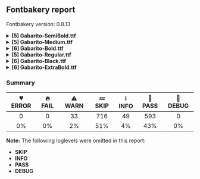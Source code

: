 ## Fontbakery report

Fontbakery version: 0.8.13

<details><summary><b>[5] Gabarito-SemiBold.ttf</b></summary><div><details><summary>⚠ <b>WARN:</b> Check if each glyph has the recommended amount of contours. (<a href="https://font-bakery.readthedocs.io/en/stable/fontbakery/profiles/universal.html#com.google.fonts/check/contour_count">com.google.fonts/check/contour_count</a>)</summary><div>


* ⚠ **WARN** This check inspects the glyph outlines and detects the total number of contours in each of them. The expected values are infered from the typical ammounts of contours observed in a large collection of reference font families. The divergences listed below may simply indicate a significantly different design on some of your glyphs. On the other hand, some of these may flag actual bugs in the font such as glyphs mapped to an incorrect codepoint. Please consider reviewing the design and codepoint assignment of these to make sure they are correct.

The following glyphs do not have the recommended number of contours:

	- Glyph name: uni2783	Contours detected: 3	Expected: 4 

	- Glyph name: uni2783	Contours detected: 3	Expected: 4
 [code: contour-count]
</div></details><details><summary>⚠ <b>WARN:</b> Check math signs have the same width. (<a href="https://font-bakery.readthedocs.io/en/stable/fontbakery/profiles/universal.html#com.google.fonts/check/math_signs_width">com.google.fonts/check/math_signs_width</a>)</summary><div>


* ⚠ **WARN** The most common width is 646 among a set of 6 math glyphs.
The following math glyphs have a different width, though:

Width = 567:
plus, plusminus

Width = 489:
less, greater

Width = 540:
notequal, equal

Width = 565:
logicalnot

Width = 543:
multiply

Width = 571:
divide

Width = 484:
minus

Width = 578:
congruent

Width = 581:
approxequal

Width = 520:
greaterequal, lessequal

Width = 655:
uni2286, uni2288, uni2289, uni2287, uni228A

Width = 640:
uni228B
 [code: width-outliers]
</div></details><details><summary>⚠ <b>WARN:</b> Are there any misaligned on-curve points? (<a href="https://font-bakery.readthedocs.io/en/stable/fontbakery/profiles/<Section: Outline Correctness Checks>.html#com.google.fonts/check/outline_alignment_miss">com.google.fonts/check/outline_alignment_miss</a>)</summary><div>


* ⚠ **WARN** The following glyphs have on-curve points which have potentially incorrect y coordinates:

	* ampersand (U+0026): X=371.5,Y=-1.0 (should be at baseline 0?)

	* a (U+0061): X=156.5,Y=488.0 (should be at x-height 489?)

	* l (U+006C): X=234.0,Y=2.0 (should be at baseline 0?)

	* r (U+0072): X=341.0,Y=491.0 (should be at x-height 489?)

	* ordfeminine (U+00AA): X=122.0,Y=681.5 (should be at cap-height 681?)

	* macron (U+00AF): X=132.0,Y=683.0 (should be at cap-height 681?)

	* macron (U+00AF): X=421.0,Y=683.0 (should be at cap-height 681?)

	* uni00B2 (U+00B2): X=177.0,Y=683.0 (should be at cap-height 681?)

	* onequarter (U+00BC): X=101.0,Y=-2.0 (should be at baseline 0?)

	* onehalf (U+00BD): X=101.0,Y=-2.0 (should be at baseline 0?)

	* threequarters (U+00BE): X=192.0,Y=-2.0 (should be at baseline 0?)

	* Aring (U+00C5): X=252.0,Y=942.0 (should be at ascender 940?)

	* Aring (U+00C5): X=413.5,Y=942.0 (should be at ascender 940?)

	* Oslash (U+00D8): X=464.5,Y=682.0 (should be at cap-height 681?)

	* Oslash (U+00D8): X=283.5,Y=-1.0 (should be at baseline 0?)

	* atilde (U+00E3): X=337.5,Y=679.5 (should be at cap-height 681?)

	* eth (U+00F0): X=230.5,Y=683.0 (should be at cap-height 681?)

	* ntilde (U+00F1): X=362.5,Y=679.5 (should be at cap-height 681?)

	* otilde (U+00F5): X=365.5,Y=679.5 (should be at cap-height 681?)

	* amacron (U+0101): X=110.0,Y=683.0 (should be at cap-height 681?)

	* amacron (U+0101): X=399.0,Y=683.0 (should be at cap-height 681?)

	* emacron (U+0113): X=126.0,Y=683.0 (should be at cap-height 681?)

	* emacron (U+0113): X=415.0,Y=683.0 (should be at cap-height 681?)

	* uni0122 (U+0122): X=371.0,Y=-261.5 (should be at descender -260?)

	* imacron (U+012B): X=8.0,Y=683.0 (should be at cap-height 681?)

	* imacron (U+012B): X=239.0,Y=683.0 (should be at cap-height 681?)

	* uni0136 (U+0136): X=327.0,Y=-261.5 (should be at descender -260?)

	* uni0137 (U+0137): X=275.0,Y=-261.5 (should be at descender -260?)

	* lacute (U+013A): X=234.0,Y=2.0 (should be at baseline 0?)

	* uni013B (U+013B): X=281.0,Y=-261.5 (should be at descender -260?)

	* uni013C (U+013C): X=234.0,Y=2.0 (should be at baseline 0?)

	* uni013C (U+013C): X=151.0,Y=-261.5 (should be at descender -260?)

	* lcaron (U+013E): X=234.0,Y=2.0 (should be at baseline 0?)

	* lslash (U+0142): X=255.0,Y=2.0 (should be at baseline 0?)

	* uni0145 (U+0145): X=367.0,Y=-261.5 (should be at descender -260?)

	* uni0146 (U+0146): X=281.0,Y=-261.5 (should be at descender -260?)

	* omacron (U+014D): X=138.0,Y=683.0 (should be at cap-height 681?)

	* omacron (U+014D): X=427.0,Y=683.0 (should be at cap-height 681?)

	* uni0156 (U+0156): X=314.0,Y=-261.5 (should be at descender -260?)

	* uni0157 (U+0157): X=123.0,Y=-261.5 (should be at descender -260?)

	* Scedilla (U+015E): X=242.0,Y=-2.0 (should be at baseline 0?)

	* Scedilla (U+015E): X=318.0,Y=-2.0 (should be at baseline 0?)

	* umacron (U+016B): X=130.0,Y=683.0 (should be at cap-height 681?)

	* umacron (U+016B): X=419.0,Y=683.0 (should be at cap-height 681?)

	* Uring (U+016E): X=257.0,Y=942.0 (should be at ascender 940?)

	* Uring (U+016E): X=418.5,Y=942.0 (should be at ascender 940?)

	* uni0218 (U+0218): X=218.0,Y=-258.0 (should be at descender -260?)

	* uni0219 (U+0219): X=238.0,Y=-261.5 (should be at descender -260?)

	* uni021A (U+021A): X=282.0,Y=-261.5 (should be at descender -260?)

	* uni021B (U+021B): X=230.0,Y=-261.5 (should be at descender -260?)

	* tilde (U+02DC): X=360.5,Y=679.5 (should be at cap-height 681?)

	* tildecomb (U+0303): X=360.5,Y=679.5 (should be at cap-height 681?)

	* uni0304 (U+0304): X=132.0,Y=683.0 (should be at cap-height 681?)

	* uni0304 (U+0304): X=421.0,Y=683.0 (should be at cap-height 681?)

	* uni0326 (U+0326): X=279.0,Y=-261.5 (should be at descender -260?)

	* uni1EBD (U+1EBD): X=353.5,Y=679.5 (should be at cap-height 681?)

	* quoteright (U+2019): X=53.5,Y=681.5 (should be at cap-height 681?)

	* quotedblright (U+201D): X=53.5,Y=681.5 (should be at cap-height 681?)

	* quotedblright (U+201D): X=280.5,Y=681.5 (should be at cap-height 681?)

	* fraction (U+2044): X=-141.0,Y=-2.0 (should be at baseline 0?)

	* uni2076 (U+2076): X=246.5,Y=680.5 (should be at cap-height 681?)

	* uni2078 (U+2078): X=211.0,Y=679.5 (should be at cap-height 681?)

	* uni2078 (U+2078): X=143.0,Y=679.5 (should be at cap-height 681?)

	* uni2088 (U+2088): X=20.0,Y=-2.0 (should be at baseline 0?)

	* arrowupdn (U+2195): X=253.0,Y=-262.0 (should be at descender -260?)

	* emptyset (U+2205): X=113.0,Y=1.0 (should be at baseline 0?) 

	* fl (U+FB02): X=571.0,Y=2.0 (should be at baseline 0?) [code: found-misalignments]
</div></details><details><summary>⚠ <b>WARN:</b> Are any segments inordinately short? (<a href="https://font-bakery.readthedocs.io/en/stable/fontbakery/profiles/<Section: Outline Correctness Checks>.html#com.google.fonts/check/outline_short_segments">com.google.fonts/check/outline_short_segments</a>)</summary><div>


* ⚠ **WARN** The following glyphs have segments which seem very short:

	* at (U+0040) contains a short segment B<<582.0,352.0>-<580.0,339.0>-<576.5,319.5>>

	* at (U+0040) contains a short segment B<<573.0,285.0>-<573.0,268.0>-<584.0,257.5>>

	* at (U+0040) contains a short segment B<<584.0,257.5>-<595.0,247.0>-<612.0,247.0>>

	* m (U+006D) contains a short segment B<<490.0,316.0>-<490.0,307.0>-<490.0,296.0>>

	* sterling (U+00A3) contains a short segment B<<275.0,243.0>-<276.0,236.0>-<276.0,228.0>>

	* sterling (U+00A3) contains a short segment B<<153.0,234.0>-<153.0,239.0>-<152.0,243.0>>

	* eogonek (U+0119) contains a short segment B<<512.0,223.0>-<511.0,213.0>-<510.0,206.0>>

	* eogonek (U+0119) contains a short segment B<<333.5,-139.5>-<343.0,-137.0>-<349.0,-134.0>>

	* Eng (U+014A) contains a short segment B<<469.5,-190.5>-<453.0,-186.0>-<449.0,-184.0>>

	* Eng (U+014A) contains a short segment B<<449.0,-74.0>-<454.0,-75.0>-<461.5,-76.5>>

	* Eng (U+014A) contains a short segment B<<461.5,-76.5>-<469.0,-78.0>-<480.0,-78.0>>

	* eng (U+014B) contains a short segment B<<301.0,-74.0>-<307.0,-75.0>-<314.5,-76.5>>

	* Uogonek (U+0172) contains a short segment B<<387.0,-142.0>-<395.0,-142.0>-<405.0,-139.5>>

	* Uogonek (U+0172) contains a short segment B<<405.0,-139.5>-<415.0,-137.0>-<421.0,-134.0>>

	* uogonek (U+0173) contains a short segment B<<463.0,-142.0>-<471.0,-142.0>-<481.0,-139.5>>

	* uogonek (U+0173) contains a short segment B<<481.0,-139.5>-<491.0,-137.0>-<497.0,-134.0>>

	* trademark (U+2122) contains a short segment L<<588.0,482.0>--<590.0,482.0>>

	* uni2206 (U+2206) contains a short segment L<<153.0,0.0>--<152.0,0.0>>

	* uni2206 (U+2206) contains a short segment L<<152.0,0.0>--<152.0,0.0>>

	* lozenge (U+25CA) contains a short segment L<<34.0,335.0>--<34.0,346.0>> 

	* lozenge (U+25CA) contains a short segment L<<567.0,346.0>--<567.0,335.0>> [code: found-short-segments]
</div></details><details><summary>⚠ <b>WARN:</b> Do any segments have colinear vectors? (<a href="https://font-bakery.readthedocs.io/en/stable/fontbakery/profiles/<Section: Outline Correctness Checks>.html#com.google.fonts/check/outline_colinear_vectors">com.google.fonts/check/outline_colinear_vectors</a>)</summary><div>


* ⚠ **WARN** The following glyphs have colinear vectors:

	* exclam (U+0021): L<<220.0,712.0>--<210.0,381.0>> -> L<<210.0,381.0>--<198.0,221.0>>

	* exclam (U+0021): L<<89.0,221.0>--<77.0,381.0>> -> L<<77.0,381.0>--<67.0,712.0>>

	* exclamdown (U+00A1): L<<199.0,307.0>--<211.0,147.0>> -> L<<211.0,147.0>--<221.0,-183.0>>

	* exclamdown (U+00A1): L<<68.0,-183.0>--<77.0,147.0>> -> L<<77.0,147.0>--<90.0,307.0>>

	* trademark (U+2122): L<<483.0,522.0>--<478.0,442.0>> -> L<<478.0,442.0>--<459.0,300.0>>

	* trademark (U+2122): L<<718.0,300.0>--<699.0,442.0>> -> L<<699.0,442.0>--<694.0,522.0>>

	* uni216F (U+216F): L<<278.0,454.0>--<260.0,355.0>> -> L<<260.0,355.0>--<221.0,125.0>>

	* uni216F (U+216F): L<<730.0,125.0>--<692.0,355.0>> -> L<<692.0,355.0>--<674.0,455.0>> 

	* uni2206 (U+2206): L<<745.0,0.0>--<153.0,0.0>> -> L<<153.0,0.0>--<152.0,0.0>> [code: found-colinear-vectors]
</div></details><br></div></details><details><summary><b>[5] Gabarito-Medium.ttf</b></summary><div><details><summary>⚠ <b>WARN:</b> Check if each glyph has the recommended amount of contours. (<a href="https://font-bakery.readthedocs.io/en/stable/fontbakery/profiles/universal.html#com.google.fonts/check/contour_count">com.google.fonts/check/contour_count</a>)</summary><div>


* ⚠ **WARN** This check inspects the glyph outlines and detects the total number of contours in each of them. The expected values are infered from the typical ammounts of contours observed in a large collection of reference font families. The divergences listed below may simply indicate a significantly different design on some of your glyphs. On the other hand, some of these may flag actual bugs in the font such as glyphs mapped to an incorrect codepoint. Please consider reviewing the design and codepoint assignment of these to make sure they are correct.

The following glyphs do not have the recommended number of contours:

	- Glyph name: uni2783	Contours detected: 3	Expected: 4 

	- Glyph name: uni2783	Contours detected: 3	Expected: 4
 [code: contour-count]
</div></details><details><summary>⚠ <b>WARN:</b> Check math signs have the same width. (<a href="https://font-bakery.readthedocs.io/en/stable/fontbakery/profiles/universal.html#com.google.fonts/check/math_signs_width">com.google.fonts/check/math_signs_width</a>)</summary><div>


* ⚠ **WARN** The most common width is 658 among a set of 6 math glyphs.
The following math glyphs have a different width, though:

Width = 579:
plus, plusminus

Width = 478:
less, greater

Width = 543:
equal

Width = 568:
logicalnot

Width = 535:
multiply

Width = 573:
divide

Width = 509:
minus

Width = 569:
congruent

Width = 570:
approxequal

Width = 542:
notequal

Width = 517:
greaterequal, lessequal

Width = 667:
uni2286, uni2288, uni2289, uni2287, uni228A

Width = 647:
uni228B
 [code: width-outliers]
</div></details><details><summary>⚠ <b>WARN:</b> Are there any misaligned on-curve points? (<a href="https://font-bakery.readthedocs.io/en/stable/fontbakery/profiles/<Section: Outline Correctness Checks>.html#com.google.fonts/check/outline_alignment_miss">com.google.fonts/check/outline_alignment_miss</a>)</summary><div>


* ⚠ **WARN** The following glyphs have on-curve points which have potentially incorrect y coordinates:

	* ampersand (U+0026): X=181.5,Y=682.5 (should be at cap-height 681?)

	* bracketleft (U+005B): X=299.0,Y=679.0 (should be at cap-height 681?)

	* bracketleft (U+005B): X=188.0,Y=679.0 (should be at cap-height 681?)

	* bracketright (U+005D): X=13.0,Y=679.0 (should be at cap-height 681?)

	* bracketright (U+005D): X=123.0,Y=679.0 (should be at cap-height 681?)

	* f (U+0066): X=314.0,Y=682.0 (should be at cap-height 681?)

	* r (U+0072): X=333.0,Y=490.0 (should be at x-height 488?)

	* t (U+0074): X=324.0,Y=2.0 (should be at baseline 0?)

	* cent (U+00A2): X=223.0,Y=-2.0 (should be at baseline 0?)

	* cent (U+00A2): X=336.0,Y=-2.0 (should be at baseline 0?)

	* copyright (U+00A9): X=131.0,Y=683.0 (should be at cap-height 681?)

	* copyright (U+00A9): X=537.5,Y=683.0 (should be at cap-height 681?)

	* ordfeminine (U+00AA): X=126.5,Y=682.0 (should be at cap-height 681?)

	* registered (U+00AE): X=537.5,Y=683.0 (should be at cap-height 681?)

	* registered (U+00AE): X=131.0,Y=683.0 (should be at cap-height 681?)

	* uni00B2 (U+00B2): X=204.0,Y=680.5 (should be at cap-height 681?)

	* uni00B2 (U+00B2): X=136.5,Y=679.5 (should be at cap-height 681?)

	* uni00B3 (U+00B3): X=188.0,Y=681.5 (should be at cap-height 681?)

	* paragraph (U+00B6): X=190.0,Y=682.0 (should be at cap-height 681?)

	* onequarter (U+00BC): X=87.0,Y=-1.0 (should be at baseline 0?)

	* onehalf (U+00BD): X=87.0,Y=-1.0 (should be at baseline 0?)

	* threequarters (U+00BE): X=179.0,Y=-1.0 (should be at baseline 0?)

	* Oslash (U+00D8): X=472.0,Y=680.0 (should be at cap-height 681?)

	* Oslash (U+00D8): X=283.0,Y=1.0 (should be at baseline 0?)

	* atilde (U+00E3): X=267.0,Y=679.0 (should be at cap-height 681?)

	* ntilde (U+00F1): X=296.0,Y=679.0 (should be at cap-height 681?)

	* otilde (U+00F5): X=301.0,Y=679.0 (should be at cap-height 681?)

	* eogonek (U+0119): X=347.0,Y=-2.0 (should be at baseline 0?)

	* uni0122 (U+0122): X=297.0,Y=-261.0 (should be at descender -260?)

	* uni0136 (U+0136): X=252.0,Y=-261.0 (should be at descender -260?)

	* uni0137 (U+0137): X=193.0,Y=-261.0 (should be at descender -260?)

	* uni013B (U+013B): X=210.0,Y=-261.0 (should be at descender -260?)

	* uni013C (U+013C): X=70.0,Y=-261.0 (should be at descender -260?)

	* uni0145 (U+0145): X=294.0,Y=-261.0 (should be at descender -260?)

	* uni0146 (U+0146): X=204.0,Y=-261.0 (should be at descender -260?)

	* uni0156 (U+0156): X=242.0,Y=-261.0 (should be at descender -260?)

	* uni0157 (U+0157): X=43.0,Y=-261.0 (should be at descender -260?)

	* Scedilla (U+015E): X=247.0,Y=-1.0 (should be at baseline 0?)

	* Scedilla (U+015E): X=316.0,Y=-1.0 (should be at baseline 0?)

	* tcaron (U+0165): X=324.0,Y=2.0 (should be at baseline 0?)

	* uni0218 (U+0218): X=220.0,Y=-262.0 (should be at descender -260?)

	* uni0219 (U+0219): X=158.0,Y=-261.0 (should be at descender -260?)

	* uni021A (U+021A): X=202.0,Y=-261.0 (should be at descender -260?)

	* uni021B (U+021B): X=324.0,Y=2.0 (should be at baseline 0?)

	* uni021B (U+021B): X=145.0,Y=-261.0 (should be at descender -260?)

	* tilde (U+02DC): X=292.0,Y=679.0 (should be at cap-height 681?)

	* tildecomb (U+0303): X=292.0,Y=679.0 (should be at cap-height 681?)

	* uni0326 (U+0326): X=199.0,Y=-261.0 (should be at descender -260?)

	* pi (U+03C0): X=613.0,Y=2.0 (should be at baseline 0?)

	* uni1EBD (U+1EBD): X=290.0,Y=679.0 (should be at cap-height 681?)

	* fraction (U+2044): X=-150.0,Y=-1.0 (should be at baseline 0?)

	* uni2075 (U+2075): X=299.0,Y=679.0 (should be at cap-height 681?)

	* uni2075 (U+2075): X=122.0,Y=679.0 (should be at cap-height 681?)

	* uni2077 (U+2077): X=207.0,Y=679.0 (should be at cap-height 681?)

	* uni2077 (U+2077): X=20.0,Y=679.0 (should be at cap-height 681?)

	* uni2080 (U+2080): X=136.0,Y=-2.0 (should be at baseline 0?)

	* uni2080 (U+2080): X=236.5,Y=-2.0 (should be at baseline 0?)

	* uni2088 (U+2088): X=230.0,Y=1.0 (should be at baseline 0?)

	* uni2088 (U+2088): X=117.0,Y=1.0 (should be at baseline 0?)

	* uni2169 (U+2169): X=29.0,Y=-2.0 (should be at baseline 0?)

	* uni2169 (U+2169): X=677.0,Y=-2.0 (should be at baseline 0?)

	* uni222A (U+222A): X=282.0,Y=2.0 (should be at baseline 0?)

	* circle (U+25CB): X=251.5,Y=2.0 (should be at baseline 0?)

	* circle (U+25CB): X=529.0,Y=2.0 (should be at baseline 0?)

	* uni25CC (U+25CC): X=356.0,Y=2.0 (should be at baseline 0?)

	* uni25CC (U+25CC): X=408.0,Y=2.0 (should be at baseline 0?)

	* uni2780 (U+2780): X=251.5,Y=2.0 (should be at baseline 0?)

	* uni2780 (U+2780): X=529.0,Y=2.0 (should be at baseline 0?)

	* uni2781 (U+2781): X=251.5,Y=2.0 (should be at baseline 0?)

	* uni2781 (U+2781): X=529.0,Y=2.0 (should be at baseline 0?)

	* uni2782 (U+2782): X=251.5,Y=2.0 (should be at baseline 0?)

	* uni2782 (U+2782): X=529.0,Y=2.0 (should be at baseline 0?)

	* uni2783 (U+2783): X=251.5,Y=2.0 (should be at baseline 0?)

	* uni2783 (U+2783): X=529.0,Y=2.0 (should be at baseline 0?)

	* uni2784 (U+2784): X=251.5,Y=2.0 (should be at baseline 0?)

	* uni2784 (U+2784): X=529.0,Y=2.0 (should be at baseline 0?)

	* uni2785 (U+2785): X=251.5,Y=2.0 (should be at baseline 0?)

	* uni2785 (U+2785): X=529.0,Y=2.0 (should be at baseline 0?)

	* uni2786 (U+2786): X=251.5,Y=2.0 (should be at baseline 0?)

	* uni2786 (U+2786): X=529.0,Y=2.0 (should be at baseline 0?)

	* uni2787 (U+2787): X=251.5,Y=2.0 (should be at baseline 0?)

	* uni2787 (U+2787): X=529.0,Y=2.0 (should be at baseline 0?)

	* uni2788 (U+2788): X=251.0,Y=2.0 (should be at baseline 0?)

	* uni2788 (U+2788): X=528.5,Y=2.0 (should be at baseline 0?)

	* fi (U+FB01): X=314.0,Y=682.0 (should be at cap-height 681?)

	* fl (U+FB02): X=314.0,Y=682.0 (should be at cap-height 681?)

	* u1F10B (U+1F10B): X=251.5,Y=2.0 (should be at baseline 0?) 

	* u1F10B (U+1F10B): X=529.0,Y=2.0 (should be at baseline 0?) [code: found-misalignments]
</div></details><details><summary>⚠ <b>WARN:</b> Are any segments inordinately short? (<a href="https://font-bakery.readthedocs.io/en/stable/fontbakery/profiles/<Section: Outline Correctness Checks>.html#com.google.fonts/check/outline_short_segments">com.google.fonts/check/outline_short_segments</a>)</summary><div>


* ⚠ **WARN** The following glyphs have segments which seem very short:

	* at (U+0040) contains a short segment B<<575.0,352.0>-<573.0,340.0>-<569.5,318.5>>

	* at (U+0040) contains a short segment B<<578.0,248.0>-<590.0,236.0>-<609.0,236.0>>

	* sterling (U+00A3) contains a short segment B<<155.0,227.0>-<155.0,236.0>-<154.0,245.0>>

	* registered (U+00AE) contains a short segment L<<332.0,417.0>--<332.0,417.0>>

	* eogonek (U+0119) contains a short segment B<<512.5,225.5>-<512.0,217.0>-<511.0,210.0>>

	* Eng (U+014A) contains a short segment B<<485.5,-182.5>-<470.0,-178.0>-<465.0,-176.0>>

	* Eng (U+014A) contains a short segment B<<465.0,-78.0>-<471.0,-80.0>-<478.5,-81.5>>

	* Eng (U+014A) contains a short segment B<<478.5,-81.5>-<486.0,-83.0>-<497.0,-83.0>>

	* eng (U+014B) contains a short segment B<<310.0,-86.0>-<316.0,-87.0>-<323.5,-89.0>>

	* oe (U+0153) contains a short segment B<<868.0,224.5>-<867.0,215.0>-<866.0,209.0>>

	* Uogonek (U+0172) contains a short segment B<<385.0,-150.0>-<394.0,-150.0>-<404.5,-147.5>>

	* Uogonek (U+0172) contains a short segment B<<404.5,-147.5>-<415.0,-145.0>-<421.0,-142.0>>

	* uogonek (U+0173) contains a short segment B<<474.5,-147.5>-<485.0,-145.0>-<492.0,-142.0>>

	* trademark (U+2122) contains a short segment L<<578.0,471.0>--<580.0,471.0>>

	* uni2206 (U+2206) contains a short segment L<<130.0,0.0>--<129.0,0.0>>

	* uni2206 (U+2206) contains a short segment L<<129.0,0.0>--<130.0,0.0>>

	* uni2284 (U+2284) contains a short segment L<<308.0,10.0>--<308.0,10.0>> 

	* uni2285 (U+2285) contains a short segment L<<350.0,496.0>--<350.0,496.0>> [code: found-short-segments]
</div></details><details><summary>⚠ <b>WARN:</b> Do any segments have colinear vectors? (<a href="https://font-bakery.readthedocs.io/en/stable/fontbakery/profiles/<Section: Outline Correctness Checks>.html#com.google.fonts/check/outline_colinear_vectors">com.google.fonts/check/outline_colinear_vectors</a>)</summary><div>


* ⚠ **WARN** The following glyphs have colinear vectors:

	* exclam (U+0021): L<<215.0,710.0>--<205.0,377.0>> -> L<<205.0,377.0>--<193.0,219.0>>

	* exclam (U+0021): L<<96.0,219.0>--<84.0,377.0>> -> L<<84.0,377.0>--<74.0,710.0>>

	* exclamdown (U+00A1): L<<194.0,311.0>--<206.0,154.0>> -> L<<206.0,154.0>--<216.0,-180.0>>

	* exclamdown (U+00A1): L<<75.0,-180.0>--<84.0,153.0>> -> L<<84.0,153.0>--<97.0,311.0>>

	* trademark (U+2122): L<<471.0,532.0>--<466.0,453.0>> -> L<<466.0,453.0>--<444.0,305.0>>

	* trademark (U+2122): L<<713.0,305.0>--<691.0,453.0>> -> L<<691.0,453.0>--<686.0,532.0>>

	* uni216F (U+216F): L<<276.0,481.0>--<254.0,368.0>> -> L<<254.0,368.0>--<210.0,111.0>>

	* uni216F (U+216F): L<<748.0,111.0>--<704.0,368.0>> -> L<<704.0,368.0>--<683.0,481.0>>

	* uni2206 (U+2206): L<<724.0,0.0>--<130.0,0.0>> -> L<<130.0,0.0>--<129.0,0.0>> 

	* uni2285 (U+2285): L<<50.0,496.0>--<350.0,496.0>> -> L<<350.0,496.0>--<350.0,496.0>> [code: found-colinear-vectors]
</div></details><br></div></details><details><summary><b>[6] Gabarito-Bold.ttf</b></summary><div><details><summary>⚠ <b>WARN:</b> Check if each glyph has the recommended amount of contours. (<a href="https://font-bakery.readthedocs.io/en/stable/fontbakery/profiles/universal.html#com.google.fonts/check/contour_count">com.google.fonts/check/contour_count</a>)</summary><div>


* ⚠ **WARN** This check inspects the glyph outlines and detects the total number of contours in each of them. The expected values are infered from the typical ammounts of contours observed in a large collection of reference font families. The divergences listed below may simply indicate a significantly different design on some of your glyphs. On the other hand, some of these may flag actual bugs in the font such as glyphs mapped to an incorrect codepoint. Please consider reviewing the design and codepoint assignment of these to make sure they are correct.

The following glyphs do not have the recommended number of contours:

	- Glyph name: uni2783	Contours detected: 3	Expected: 4 

	- Glyph name: uni2783	Contours detected: 3	Expected: 4
 [code: contour-count]
</div></details><details><summary>⚠ <b>WARN:</b> Check math signs have the same width. (<a href="https://font-bakery.readthedocs.io/en/stable/fontbakery/profiles/universal.html#com.google.fonts/check/math_signs_width">com.google.fonts/check/math_signs_width</a>)</summary><div>


* ⚠ **WARN** The most common width is 635 among a set of 6 math glyphs.
The following math glyphs have a different width, though:

Width = 556:
plus, plusminus

Width = 499:
less, greater

Width = 538:
notequal, equal

Width = 562:
logicalnot

Width = 550:
multiply

Width = 569:
divide

Width = 459:
minus

Width = 587:
congruent

Width = 592:
approxequal

Width = 523:
greaterequal, lessequal

Width = 644:
uni2286, uni2288, uni2289, uni2287, uni228A

Width = 633:
uni228B
 [code: width-outliers]
</div></details><details><summary>⚠ <b>WARN:</b> Are there any misaligned on-curve points? (<a href="https://font-bakery.readthedocs.io/en/stable/fontbakery/profiles/<Section: Outline Correctness Checks>.html#com.google.fonts/check/outline_alignment_miss">com.google.fonts/check/outline_alignment_miss</a>)</summary><div>


* ⚠ **WARN** The following glyphs have on-curve points which have potentially incorrect y coordinates:

	* percent (U+0025): X=187.0,Y=683.0 (should be at cap-height 681?)

	* ampersand (U+0026): X=372.0,Y=-1.0 (should be at baseline 0?)

	* ampersand (U+0026): X=417.5,Y=682.0 (should be at cap-height 681?)

	* a (U+0061): X=154.5,Y=488.0 (should be at x-height 489?)

	* section (U+00A7): X=212.0,Y=2.0 (should be at baseline 0?)

	* section (U+00A7): X=340.5,Y=-2.0 (should be at baseline 0?)

	* uni00B2 (U+00B2): X=25.0,Y=683.0 (should be at cap-height 681?)

	* atilde (U+00E3): X=312.0,Y=679.0 (should be at cap-height 681?)

	* ntilde (U+00F1): X=332.0,Y=679.0 (should be at cap-height 681?)

	* otilde (U+00F5): X=333.0,Y=679.0 (should be at cap-height 681?)

	* ccaron (U+010D): X=270.0,Y=682.0 (should be at cap-height 681?)

	* eogonek (U+0119): X=351.0,Y=1.0 (should be at baseline 0?)

	* ecaron (U+011B): X=268.0,Y=682.0 (should be at cap-height 681?)

	* uni0122 (U+0122): X=369.5,Y=-259.0 (should be at descender -260?)

	* uni0136 (U+0136): X=326.5,Y=-259.0 (should be at descender -260?)

	* uni0137 (U+0137): X=281.5,Y=-259.0 (should be at descender -260?)

	* uni013B (U+013B): X=277.5,Y=-259.0 (should be at descender -260?)

	* uni013C (U+013C): X=156.5,Y=-259.0 (should be at descender -260?)

	* uni0145 (U+0145): X=364.5,Y=-259.0 (should be at descender -260?)

	* uni0146 (U+0146): X=282.5,Y=-259.0 (should be at descender -260?)

	* ncaron (U+0148): X=279.0,Y=682.0 (should be at cap-height 681?)

	* uni0156 (U+0156): X=310.5,Y=-259.0 (should be at descender -260?)

	* uni0157 (U+0157): X=127.5,Y=-259.0 (should be at descender -260?)

	* rcaron (U+0159): X=203.0,Y=682.0 (should be at cap-height 681?)

	* scaron (U+0161): X=229.0,Y=682.0 (should be at cap-height 681?)

	* zcaron (U+017E): X=241.0,Y=682.0 (should be at cap-height 681?)

	* uni01CE (U+01CE): X=259.0,Y=682.0 (should be at cap-height 681?)

	* uni0218 (U+0218): X=300.5,Y=-262.0 (should be at descender -260?)

	* uni0219 (U+0219): X=243.5,Y=-259.0 (should be at descender -260?)

	* uni021A (U+021A): X=287.5,Y=-259.0 (should be at descender -260?)

	* uni021B (U+021B): X=238.5,Y=-259.0 (should be at descender -260?)

	* caron (U+02C7): X=280.0,Y=682.0 (should be at cap-height 681?)

	* tilde (U+02DC): X=333.0,Y=679.0 (should be at cap-height 681?)

	* tildecomb (U+0303): X=333.0,Y=679.0 (should be at cap-height 681?)

	* uni030C (U+030C): X=280.0,Y=682.0 (should be at cap-height 681?)

	* uni0326 (U+0326): X=283.5,Y=-259.0 (should be at descender -260?)

	* uni1EBD (U+1EBD): X=321.0,Y=679.0 (should be at cap-height 681?)

	* perthousand (U+2030): X=608.0,Y=683.0 (should be at cap-height 681?)

	* perthousand (U+2030): X=187.0,Y=683.0 (should be at cap-height 681?)

	* uni2076 (U+2076): X=207.0,Y=682.0 (should be at cap-height 681?)

	* uni2085 (U+2085): X=117.0,Y=2.0 (should be at baseline 0?)

	* uni2088 (U+2088): X=340.0,Y=-1.0 (should be at baseline 0?)

	* uni2089 (U+2089): X=74.0,Y=2.0 (should be at baseline 0?)

	* arrowdown (U+2193): X=249.0,Y=-261.0 (should be at descender -260?)

	* uni2206 (U+2206): X=175.0,Y=-1.0 (should be at baseline 0?) 

	* notequal (U+2260): X=220.0,Y=1.0 (should be at baseline 0?) [code: found-misalignments]
</div></details><details><summary>⚠ <b>WARN:</b> Are any segments inordinately short? (<a href="https://font-bakery.readthedocs.io/en/stable/fontbakery/profiles/<Section: Outline Correctness Checks>.html#com.google.fonts/check/outline_short_segments">com.google.fonts/check/outline_short_segments</a>)</summary><div>


* ⚠ **WARN** The following glyphs have segments which seem very short:

	* at (U+0040) contains a short segment B<<589.0,351.0>-<586.0,338.0>-<583.5,321.0>>

	* at (U+0040) contains a short segment B<<583.5,321.0>-<581.0,304.0>-<581.0,290.0>>

	* at (U+0040) contains a short segment B<<581.0,290.0>-<581.0,275.0>-<590.0,266.5>>

	* at (U+0040) contains a short segment B<<590.0,266.5>-<599.0,258.0>-<615.0,258.0>>

	* m (U+006D) contains a short segment B<<496.0,310.0>-<496.0,304.0>-<496.0,298.0>>

	* sterling (U+00A3) contains a short segment B<<286.0,241.0>-<286.0,238.0>-<286.0,234.0>>

	* sterling (U+00A3) contains a short segment L<<150.0,241.0>--<150.0,241.0>>

	* Eng (U+014A) contains a short segment B<<454.0,-199.0>-<437.0,-195.0>-<432.0,-193.0>>

	* Eng (U+014A) contains a short segment B<<432.0,-69.0>-<438.0,-71.0>-<445.5,-72.0>>

	* Eng (U+014A) contains a short segment B<<445.5,-72.0>-<453.0,-73.0>-<464.0,-73.0>>

	* eng (U+014B) contains a short segment B<<292.0,-62.0>-<298.0,-63.0>-<305.0,-64.0>>

	* Euro (U+20AC) contains a short segment B<<240.0,328.0>-<240.0,317.0>-<241.0,308.0>>

	* Euro (U+20AC) contains a short segment B<<93.0,308.0>-<93.0,318.0>-<93.0,328.0>>

	* Euro (U+20AC) contains a short segment B<<93.0,328.0>-<93.0,338.0>-<93.0,348.0>>

	* Euro (U+20AC) contains a short segment B<<241.0,348.0>-<240.0,338.0>-<240.0,328.0>>

	* trademark (U+2122) contains a short segment L<<598.0,492.0>--<600.0,492.0>>

	* uni2206 (U+2206) contains a short segment L<<176.0,0.0>--<175.0,-1.0>>

	* uni2206 (U+2206) contains a short segment L<<175.0,-1.0>--<175.0,0.0>>

	* lozenge (U+25CA) contains a short segment L<<27.0,334.0>--<27.0,345.0>> 

	* lozenge (U+25CA) contains a short segment L<<576.0,345.0>--<576.0,334.0>> [code: found-short-segments]
</div></details><details><summary>⚠ <b>WARN:</b> Do any segments have colinear vectors? (<a href="https://font-bakery.readthedocs.io/en/stable/fontbakery/profiles/<Section: Outline Correctness Checks>.html#com.google.fonts/check/outline_colinear_vectors">com.google.fonts/check/outline_colinear_vectors</a>)</summary><div>


* ⚠ **WARN** The following glyphs have colinear vectors:

	* exclam (U+0021): L<<225.0,713.0>--<215.0,385.0>> -> L<<215.0,385.0>--<203.0,223.0>>

	* exclam (U+0021): L<<82.0,223.0>--<70.0,386.0>> -> L<<70.0,386.0>--<60.0,713.0>>

	* exclamdown (U+00A1): L<<204.0,303.0>--<216.0,141.0>> -> L<<216.0,141.0>--<226.0,-187.0>>

	* exclamdown (U+00A1): L<<61.0,-187.0>--<70.0,141.0>> -> L<<70.0,141.0>--<83.0,303.0>>

	* trademark (U+2122): L<<495.0,510.0>--<490.0,431.0>> -> L<<490.0,431.0>--<473.0,294.0>>

	* trademark (U+2122): L<<724.0,294.0>--<707.0,431.0>> -> L<<707.0,431.0>--<702.0,510.0>>

	* uni216F (U+216F): L<<280.0,428.0>--<266.0,342.0>> -> L<<266.0,342.0>--<232.0,139.0>> 

	* uni216F (U+216F): L<<712.0,139.0>--<679.0,342.0>> -> L<<679.0,342.0>--<665.0,428.0>> [code: found-colinear-vectors]
</div></details><details><summary>⚠ <b>WARN:</b> Do outlines contain any jaggy segments? (<a href="https://font-bakery.readthedocs.io/en/stable/fontbakery/profiles/<Section: Outline Correctness Checks>.html#com.google.fonts/check/outline_jaggy_segments">com.google.fonts/check/outline_jaggy_segments</a>)</summary><div>


* ⚠ **WARN** The following glyphs have jaggy segments:

	* trademark (U+2122): L<<707.0,431.0>--<702.0,510.0>>/B<<702.0,510.0>-<699.0,494.0>-<695.5,479.5>> = 14.24113998027248 [code: found-jaggy-segments]
</div></details><br></div></details><details><summary><b>[5] Gabarito-Regular.ttf</b></summary><div><details><summary>⚠ <b>WARN:</b> Check if each glyph has the recommended amount of contours. (<a href="https://font-bakery.readthedocs.io/en/stable/fontbakery/profiles/universal.html#com.google.fonts/check/contour_count">com.google.fonts/check/contour_count</a>)</summary><div>


* ⚠ **WARN** This check inspects the glyph outlines and detects the total number of contours in each of them. The expected values are infered from the typical ammounts of contours observed in a large collection of reference font families. The divergences listed below may simply indicate a significantly different design on some of your glyphs. On the other hand, some of these may flag actual bugs in the font such as glyphs mapped to an incorrect codepoint. Please consider reviewing the design and codepoint assignment of these to make sure they are correct.

The following glyphs do not have the recommended number of contours:

	- Glyph name: uni2783	Contours detected: 3	Expected: 4 

	- Glyph name: uni2783	Contours detected: 3	Expected: 4
 [code: contour-count]
</div></details><details><summary>⚠ <b>WARN:</b> Check math signs have the same width. (<a href="https://font-bakery.readthedocs.io/en/stable/fontbakery/profiles/universal.html#com.google.fonts/check/math_signs_width">com.google.fonts/check/math_signs_width</a>)</summary><div>


* ⚠ **WARN** The most common width is 670 among a set of 6 math glyphs.
The following math glyphs have a different width, though:

Width = 591:
plus, plusminus

Width = 467:
less, greater

Width = 545:
equal

Width = 571:
logicalnot

Width = 527:
multiply

Width = 575:
divide

Width = 535:
minus

Width = 559:
congruent, approxequal

Width = 544:
notequal

Width = 513:
greaterequal, lessequal

Width = 679:
uni2286, uni2288, uni2289, uni2287, uni228A

Width = 654:
uni228B
 [code: width-outliers]
</div></details><details><summary>⚠ <b>WARN:</b> Are there any misaligned on-curve points? (<a href="https://font-bakery.readthedocs.io/en/stable/fontbakery/profiles/<Section: Outline Correctness Checks>.html#com.google.fonts/check/outline_alignment_miss">com.google.fonts/check/outline_alignment_miss</a>)</summary><div>


* ⚠ **WARN** The following glyphs have on-curve points which have potentially incorrect y coordinates:

	* ampersand (U+0026): X=371.0,Y=0.5 (should be at baseline 0?)

	* ampersand (U+0026): X=188.0,Y=680.5 (should be at cap-height 681?)

	* Q (U+0051): X=475.5,Y=1.0 (should be at baseline 0?)

	* S (U+0053): X=192.5,Y=1.0 (should be at baseline 0?)

	* a (U+0061): X=291.0,Y=-1.5 (should be at baseline 0?)

	* f (U+0066): X=305.0,Y=680.0 (should be at cap-height 681?)

	* r (U+0072): X=324.0,Y=489.0 (should be at x-height 488?)

	* t (U+0074): X=309.0,Y=1.0 (should be at baseline 0?)

	* braceleft (U+007B): X=149.0,Y=-1.0 (should be at baseline 0?)

	* braceright (U+007D): X=163.0,Y=-1.0 (should be at baseline 0?)

	* ordfeminine (U+00AA): X=131.0,Y=683.0 (should be at cap-height 681?)

	* paragraph (U+00B6): X=195.5,Y=679.5 (should be at cap-height 681?)

	* Agrave (U+00C0): X=233.0,Y=942.0 (should be at ascender 940?)

	* Aacute (U+00C1): X=423.0,Y=942.0 (should be at ascender 940?)

	* Acircumflex (U+00C2): X=329.0,Y=942.0 (should be at ascender 940?)

	* Egrave (U+00C8): X=194.0,Y=942.0 (should be at ascender 940?)

	* Eacute (U+00C9): X=384.0,Y=942.0 (should be at ascender 940?)

	* Ecircumflex (U+00CA): X=290.0,Y=942.0 (should be at ascender 940?)

	* Igrave (U+00CC): X=37.0,Y=942.0 (should be at ascender 940?)

	* Iacute (U+00CD): X=227.0,Y=942.0 (should be at ascender 940?)

	* Ograve (U+00D2): X=284.0,Y=942.0 (should be at ascender 940?)

	* Oacute (U+00D3): X=474.0,Y=942.0 (should be at ascender 940?)

	* Ocircumflex (U+00D4): X=380.0,Y=942.0 (should be at ascender 940?)

	* Ugrave (U+00D9): X=246.0,Y=942.0 (should be at ascender 940?)

	* Uacute (U+00DA): X=436.0,Y=942.0 (should be at ascender 940?)

	* Ucircumflex (U+00DB): X=342.0,Y=942.0 (should be at ascender 940?)

	* Yacute (U+00DD): X=368.0,Y=942.0 (should be at ascender 940?)

	* agrave (U+00E0): X=291.0,Y=-1.5 (should be at baseline 0?)

	* aacute (U+00E1): X=291.0,Y=-1.5 (should be at baseline 0?)

	* acircumflex (U+00E2): X=291.0,Y=-1.5 (should be at baseline 0?)

	* atilde (U+00E3): X=291.0,Y=-1.5 (should be at baseline 0?)

	* atilde (U+00E3): X=110.0,Y=679.0 (should be at cap-height 681?)

	* adieresis (U+00E4): X=291.0,Y=-1.5 (should be at baseline 0?)

	* aring (U+00E5): X=291.0,Y=-1.5 (should be at baseline 0?)

	* ntilde (U+00F1): X=144.0,Y=679.0 (should be at cap-height 681?)

	* otilde (U+00F5): X=151.0,Y=679.0 (should be at cap-height 681?)

	* amacron (U+0101): X=291.0,Y=-1.5 (should be at baseline 0?)

	* abreve (U+0103): X=291.0,Y=-1.5 (should be at baseline 0?)

	* aogonek (U+0105): X=359.0,Y=2.0 (should be at baseline 0?)

	* aogonek (U+0105): X=291.0,Y=-1.5 (should be at baseline 0?)

	* Cacute (U+0106): X=464.0,Y=942.0 (should be at ascender 940?)

	* Ccaron (U+010C): X=280.0,Y=942.0 (should be at ascender 940?)

	* Ccaron (U+010C): X=463.0,Y=942.0 (should be at ascender 940?)

	* Dcaron (U+010E): X=240.0,Y=942.0 (should be at ascender 940?)

	* Dcaron (U+010E): X=423.0,Y=942.0 (should be at ascender 940?)

	* Ecaron (U+011A): X=200.0,Y=942.0 (should be at ascender 940?)

	* Ecaron (U+011A): X=383.0,Y=942.0 (should be at ascender 940?)

	* Lacute (U+0139): X=227.0,Y=942.0 (should be at ascender 940?)

	* lacute (U+013A): X=205.0,Y=942.0 (should be at ascender 940?)

	* Nacute (U+0143): X=464.0,Y=942.0 (should be at ascender 940?)

	* Ncaron (U+0147): X=280.0,Y=942.0 (should be at ascender 940?)

	* Ncaron (U+0147): X=463.0,Y=942.0 (should be at ascender 940?)

	* Racute (U+0154): X=401.0,Y=942.0 (should be at ascender 940?)

	* Rcaron (U+0158): X=217.0,Y=942.0 (should be at ascender 940?)

	* Rcaron (U+0158): X=400.0,Y=942.0 (should be at ascender 940?)

	* Sacute (U+015A): X=192.5,Y=1.0 (should be at baseline 0?)

	* Sacute (U+015A): X=378.0,Y=942.0 (should be at ascender 940?)

	* Scedilla (U+015E): X=192.5,Y=1.0 (should be at baseline 0?)

	* Scaron (U+0160): X=192.5,Y=1.0 (should be at baseline 0?)

	* Scaron (U+0160): X=194.0,Y=942.0 (should be at ascender 940?)

	* Scaron (U+0160): X=377.0,Y=942.0 (should be at ascender 940?)

	* Tcaron (U+0164): X=181.0,Y=942.0 (should be at ascender 940?)

	* Tcaron (U+0164): X=364.0,Y=942.0 (should be at ascender 940?)

	* tcaron (U+0165): X=309.0,Y=1.0 (should be at baseline 0?)

	* tcaron (U+0165): X=340.0,Y=683.0 (should be at cap-height 681?)

	* Uogonek (U+0172): X=420.0,Y=-2.0 (should be at baseline 0?)

	* Wcircumflex (U+0174): X=481.0,Y=942.0 (should be at ascender 940?)

	* Ycircumflex (U+0176): X=274.0,Y=942.0 (should be at ascender 940?)

	* Zacute (U+0179): X=383.0,Y=942.0 (should be at ascender 940?)

	* Zcaron (U+017D): X=199.0,Y=942.0 (should be at ascender 940?)

	* Zcaron (U+017D): X=382.0,Y=942.0 (should be at ascender 940?)

	* uni01CD (U+01CD): X=239.0,Y=942.0 (should be at ascender 940?)

	* uni01CD (U+01CD): X=422.0,Y=942.0 (should be at ascender 940?)

	* uni01CE (U+01CE): X=291.0,Y=-1.5 (should be at baseline 0?)

	* uni0218 (U+0218): X=192.5,Y=1.0 (should be at baseline 0?)

	* uni021B (U+021B): X=309.0,Y=1.0 (should be at baseline 0?)

	* tilde (U+02DC): X=137.0,Y=679.0 (should be at cap-height 681?)

	* tildecomb (U+0303): X=137.0,Y=679.0 (should be at cap-height 681?)

	* pi (U+03C0): X=604.0,Y=1.0 (should be at baseline 0?)

	* Wgrave (U+1E80): X=385.0,Y=942.0 (should be at ascender 940?)

	* Wacute (U+1E82): X=575.0,Y=942.0 (should be at ascender 940?)

	* uni1EBD (U+1EBD): X=141.0,Y=679.0 (should be at cap-height 681?)

	* Ygrave (U+1EF2): X=178.0,Y=942.0 (should be at ascender 940?)

	* uni2083 (U+2083): X=74.0,Y=-2.0 (should be at baseline 0?)

	* uni2088 (U+2088): X=230.0,Y=-2.0 (should be at baseline 0?)

	* uni2088 (U+2088): X=111.0,Y=-2.0 (should be at baseline 0?)

	* uni2196 (U+2196): X=749.0,Y=-2.0 (should be at baseline 0?)

	* partialdiff (U+2202): X=200.0,Y=683.0 (should be at cap-height 681?)

	* emptyset (U+2205): X=765.0,Y=683.0 (should be at cap-height 681?)

	* integral (U+222B): X=68.0,Y=-262.0 (should be at descender -260?)

	* uni25CC (U+25CC): X=357.5,Y=1.5 (should be at baseline 0?)

	* uni25CC (U+25CC): X=406.5,Y=1.5 (should be at baseline 0?)

	* fi (U+FB01): X=305.0,Y=680.0 (should be at cap-height 681?) 

	* fl (U+FB02): X=305.0,Y=680.0 (should be at cap-height 681?) [code: found-misalignments]
</div></details><details><summary>⚠ <b>WARN:</b> Are any segments inordinately short? (<a href="https://font-bakery.readthedocs.io/en/stable/fontbakery/profiles/<Section: Outline Correctness Checks>.html#com.google.fonts/check/outline_short_segments">com.google.fonts/check/outline_short_segments</a>)</summary><div>


* ⚠ **WARN** The following glyphs have segments which seem very short:

	* three (U+0033) contains a short segment B<<178.5,405.0>-<185.0,405.0>-<196.0,405.0>>

	* G (U+0047) contains a short segment B<<702.0,348.0>-<705.0,338.0>-<706.5,325.0>>

	* M (U+004D) contains a short segment L<<437.0,184.0>--<440.0,184.0>>

	* e (U+0065) contains a short segment B<<512.5,228.5>-<512.0,221.0>-<511.0,215.0>>

	* m (U+006D) contains a short segment B<<475.0,328.0>-<476.0,319.0>-<476.0,309.5>>

	* m (U+006D) contains a short segment B<<476.0,309.5>-<476.0,300.0>-<476.0,291.0>>

	* registered (U+00AE) contains a short segment L<<334.0,436.0>--<331.0,436.0>>

	* ae (U+00E6) contains a short segment B<<327.0,281.0>-<327.0,282.0>-<327.0,283.0>>

	* egrave (U+00E8) contains a short segment B<<512.5,228.5>-<512.0,221.0>-<511.0,215.0>>

	* eacute (U+00E9) contains a short segment B<<512.5,228.5>-<512.0,221.0>-<511.0,215.0>>

	* ecircumflex (U+00EA) contains a short segment B<<512.5,228.5>-<512.0,221.0>-<511.0,215.0>>

	* edieresis (U+00EB) contains a short segment B<<512.5,228.5>-<512.0,221.0>-<511.0,215.0>>

	* emacron (U+0113) contains a short segment B<<512.5,228.5>-<512.0,221.0>-<511.0,215.0>>

	* edotaccent (U+0117) contains a short segment B<<512.5,228.5>-<512.0,221.0>-<511.0,215.0>>

	* eogonek (U+0119) contains a short segment B<<513.0,243.0>-<513.0,236.0>-<512.5,228.5>>

	* eogonek (U+0119) contains a short segment B<<512.5,228.5>-<512.0,221.0>-<511.0,215.0>>

	* ecaron (U+011B) contains a short segment B<<512.5,228.5>-<512.0,221.0>-<511.0,215.0>>

	* Gbreve (U+011E) contains a short segment B<<702.0,348.0>-<705.0,338.0>-<706.5,325.0>>

	* Gdotaccent (U+0120) contains a short segment B<<702.0,348.0>-<705.0,338.0>-<706.5,325.0>>

	* uni0122 (U+0122) contains a short segment B<<702.0,348.0>-<705.0,338.0>-<706.5,325.0>>

	* Eng (U+014A) contains a short segment B<<503.0,-173.5>-<488.0,-169.0>-<483.0,-167.0>>

	* Eng (U+014A) contains a short segment B<<483.0,-83.0>-<488.0,-84.0>-<496.0,-86.0>>

	* Eng (U+014A) contains a short segment B<<496.0,-86.0>-<504.0,-88.0>-<514.0,-88.0>>

	* eng (U+014B) contains a short segment B<<320.0,-99.0>-<325.0,-100.0>-<333.0,-102.0>>

	* eng (U+014B) contains a short segment B<<333.0,-102.0>-<341.0,-104.0>-<351.0,-104.0>>

	* oe (U+0153) contains a short segment B<<873.0,243.0>-<873.0,236.0>-<872.5,228.0>>

	* oe (U+0153) contains a short segment B<<872.5,228.0>-<872.0,220.0>-<871.0,215.0>>

	* Uogonek (U+0172) contains a short segment B<<382.0,-159.0>-<392.0,-159.0>-<403.5,-156.0>>

	* Uogonek (U+0172) contains a short segment B<<403.5,-156.0>-<415.0,-153.0>-<422.0,-150.0>>

	* uni1EBD (U+1EBD) contains a short segment B<<512.5,228.5>-<512.0,221.0>-<511.0,215.0>>

	* trademark (U+2122) contains a short segment L<<567.0,460.0>--<569.0,460.0>>

	* uni2209 (U+2209) contains a short segment L<<308.0,10.0>--<303.0,10.0>>

	* uni2284 (U+2284) contains a short segment L<<308.0,10.0>--<303.0,10.0>> 

	* uni2285 (U+2285) contains a short segment L<<362.0,498.0>--<367.0,498.0>> [code: found-short-segments]
</div></details><details><summary>⚠ <b>WARN:</b> Do any segments have colinear vectors? (<a href="https://font-bakery.readthedocs.io/en/stable/fontbakery/profiles/<Section: Outline Correctness Checks>.html#com.google.fonts/check/outline_colinear_vectors">com.google.fonts/check/outline_colinear_vectors</a>)</summary><div>


* ⚠ **WARN** The following glyphs have colinear vectors:

	* exclam (U+0021): L<<103.0,217.0>--<91.0,372.0>> -> L<<91.0,372.0>--<81.0,709.0>>

	* exclam (U+0021): L<<209.0,709.0>--<199.0,373.0>> -> L<<199.0,373.0>--<187.0,217.0>>

	* exclamdown (U+00A1): L<<188.0,316.0>--<200.0,161.0>> -> L<<200.0,161.0>--<210.0,-176.0>>

	* exclamdown (U+00A1): L<<82.0,-176.0>--<92.0,160.0>> -> L<<92.0,160.0>--<104.0,316.0>>

	* registered (U+00AE): L<<334.0,436.0>--<331.0,436.0>> -> L<<331.0,436.0>--<301.0,436.0>>

	* trademark (U+2122): L<<459.0,543.0>--<453.0,465.0>> -> L<<453.0,465.0>--<429.0,311.0>>

	* trademark (U+2122): L<<707.0,311.0>--<683.0,465.0>> -> L<<683.0,465.0>--<677.0,543.0>>

	* uni216F (U+216F): L<<273.0,509.0>--<247.0,382.0>> -> L<<247.0,382.0>--<198.0,96.0>>

	* uni216F (U+216F): L<<767.0,96.0>--<718.0,382.0>> -> L<<718.0,382.0>--<692.0,509.0>>

	* uni2209 (U+2209): L<<619.0,10.0>--<308.0,10.0>> -> L<<308.0,10.0>--<303.0,10.0>>

	* uni2284 (U+2284): L<<619.0,10.0>--<308.0,10.0>> -> L<<308.0,10.0>--<303.0,10.0>> 

	* uni2285 (U+2285): L<<51.0,498.0>--<362.0,498.0>> -> L<<362.0,498.0>--<367.0,498.0>> [code: found-colinear-vectors]
</div></details><br></div></details><details><summary><b>[6] Gabarito-Black.ttf</b></summary><div><details><summary>⚠ <b>WARN:</b> Check if each glyph has the recommended amount of contours. (<a href="https://font-bakery.readthedocs.io/en/stable/fontbakery/profiles/universal.html#com.google.fonts/check/contour_count">com.google.fonts/check/contour_count</a>)</summary><div>


* ⚠ **WARN** This check inspects the glyph outlines and detects the total number of contours in each of them. The expected values are infered from the typical ammounts of contours observed in a large collection of reference font families. The divergences listed below may simply indicate a significantly different design on some of your glyphs. On the other hand, some of these may flag actual bugs in the font such as glyphs mapped to an incorrect codepoint. Please consider reviewing the design and codepoint assignment of these to make sure they are correct.

The following glyphs do not have the recommended number of contours:

	- Glyph name: at	Contours detected: 4	Expected: 2

	- Glyph name: uni2783	Contours detected: 3	Expected: 4

	- Glyph name: at	Contours detected: 4	Expected: 2 

	- Glyph name: uni2783	Contours detected: 3	Expected: 4
 [code: contour-count]
</div></details><details><summary>⚠ <b>WARN:</b> Check math signs have the same width. (<a href="https://font-bakery.readthedocs.io/en/stable/fontbakery/profiles/universal.html#com.google.fonts/check/math_signs_width">com.google.fonts/check/math_signs_width</a>)</summary><div>


* ⚠ **WARN** The most common width is 608 among a set of 7 math glyphs.
The following math glyphs have a different width, though:

Width = 529:
plus, plusminus

Width = 524:
less, greater

Width = 533:
notequal, equal

Width = 556:
logicalnot

Width = 568:
multiply

Width = 564:
divide

Width = 402:
minus

Width = 617:
uni2286, uni2288, uni228B, uni2289, uni2287, uni228A, approxequal

Width = 531:
greaterequal, lessequal
 [code: width-outliers]
</div></details><details><summary>⚠ <b>WARN:</b> Are there any misaligned on-curve points? (<a href="https://font-bakery.readthedocs.io/en/stable/fontbakery/profiles/<Section: Outline Correctness Checks>.html#com.google.fonts/check/outline_alignment_miss">com.google.fonts/check/outline_alignment_miss</a>)</summary><div>


* ⚠ **WARN** The following glyphs have on-curve points which have potentially incorrect y coordinates:

	* ampersand (U+0026): X=422.0,Y=683.0 (should be at cap-height 681?)

	* period (U+002E): X=86.0,Y=2.0 (should be at baseline 0?)

	* period (U+002E): X=205.5,Y=2.0 (should be at baseline 0?)

	* colon (U+003A): X=86.0,Y=2.0 (should be at baseline 0?)

	* colon (U+003A): X=205.5,Y=2.0 (should be at baseline 0?)

	* Q (U+0051): X=472.0,Y=1.0 (should be at baseline 0?)

	* bracketleft (U+005B): X=221.0,Y=-1.0 (should be at baseline 0?)

	* bracketleft (U+005B): X=325.0,Y=-1.0 (should be at baseline 0?)

	* bracketright (U+005D): X=24.0,Y=-1.0 (should be at baseline 0?)

	* bracketright (U+005D): X=128.0,Y=-1.0 (should be at baseline 0?)

	* a (U+0061): X=149.5,Y=488.5 (should be at x-height 490?)

	* a (U+0061): X=265.5,Y=-1.5 (should be at baseline 0?)

	* h (U+0068): X=288.5,Y=492.0 (should be at x-height 490?)

	* cent (U+00A2): X=176.0,Y=683.0 (should be at cap-height 681?)

	* cent (U+00A2): X=343.0,Y=683.0 (should be at cap-height 681?)

	* section (U+00A7): X=303.0,Y=2.0 (should be at baseline 0?)

	* ordfeminine (U+00AA): X=107.5,Y=679.5 (should be at cap-height 681?)

	* Aring (U+00C5): X=227.0,Y=938.0 (should be at ascender 940?)

	* Aring (U+00C5): X=445.0,Y=938.0 (should be at ascender 940?)

	* agrave (U+00E0): X=265.5,Y=-1.5 (should be at baseline 0?)

	* aacute (U+00E1): X=265.5,Y=-1.5 (should be at baseline 0?)

	* acircumflex (U+00E2): X=265.5,Y=-1.5 (should be at baseline 0?)

	* atilde (U+00E3): X=265.5,Y=-1.5 (should be at baseline 0?)

	* atilde (U+00E3): X=472.0,Y=682.0 (should be at cap-height 681?)

	* adieresis (U+00E4): X=265.5,Y=-1.5 (should be at baseline 0?)

	* aring (U+00E5): X=265.5,Y=-1.5 (should be at baseline 0?)

	* aring (U+00E5): X=145.0,Y=683.0 (should be at cap-height 681?)

	* aring (U+00E5): X=397.0,Y=683.0 (should be at cap-height 681?)

	* ntilde (U+00F1): X=482.0,Y=682.0 (should be at cap-height 681?)

	* otilde (U+00F5): X=479.0,Y=682.0 (should be at cap-height 681?)

	* amacron (U+0101): X=265.5,Y=-1.5 (should be at baseline 0?)

	* abreve (U+0103): X=265.5,Y=-1.5 (should be at baseline 0?)

	* aogonek (U+0105): X=265.5,Y=-1.5 (should be at baseline 0?)

	* Cdotaccent (U+010A): X=360.0,Y=941.0 (should be at ascender 940?)

	* Edotaccent (U+0116): X=265.0,Y=941.0 (should be at ascender 940?)

	* Gdotaccent (U+0120): X=362.0,Y=941.0 (should be at ascender 940?)

	* Idotaccent (U+0130): X=132.0,Y=941.0 (should be at ascender 940?)

	* Uring (U+016E): X=218.0,Y=938.0 (should be at ascender 940?)

	* Uring (U+016E): X=436.0,Y=938.0 (should be at ascender 940?)

	* uring (U+016F): X=148.0,Y=683.0 (should be at cap-height 681?)

	* uring (U+016F): X=400.0,Y=683.0 (should be at cap-height 681?)

	* Zdotaccent (U+017B): X=305.0,Y=941.0 (should be at ascender 940?)

	* uni01CE (U+01CE): X=265.5,Y=-1.5 (should be at baseline 0?)

	* ring (U+02DA): X=162.0,Y=683.0 (should be at cap-height 681?)

	* ring (U+02DA): X=414.0,Y=683.0 (should be at cap-height 681?)

	* tilde (U+02DC): X=489.0,Y=682.0 (should be at cap-height 681?)

	* tildecomb (U+0303): X=489.0,Y=682.0 (should be at cap-height 681?)

	* uni030A (U+030A): X=162.0,Y=683.0 (should be at cap-height 681?)

	* uni030A (U+030A): X=414.0,Y=683.0 (should be at cap-height 681?)

	* uni1EBD (U+1EBD): X=465.0,Y=682.0 (should be at cap-height 681?)

	* ellipsis (U+2026): X=86.0,Y=2.0 (should be at baseline 0?)

	* ellipsis (U+2026): X=205.5,Y=2.0 (should be at baseline 0?)

	* ellipsis (U+2026): X=377.0,Y=2.0 (should be at baseline 0?)

	* ellipsis (U+2026): X=496.5,Y=2.0 (should be at baseline 0?)

	* ellipsis (U+2026): X=671.0,Y=2.0 (should be at baseline 0?)

	* ellipsis (U+2026): X=790.5,Y=2.0 (should be at baseline 0?)

	* uni2082 (U+2082): X=211.0,Y=-1.0 (should be at baseline 0?)

	* uni2082 (U+2082): X=339.0,Y=-1.0 (should be at baseline 0?)

	* uni2083 (U+2083): X=210.0,Y=-2.0 (should be at baseline 0?)

	* uni2089 (U+2089): X=216.0,Y=1.0 (should be at baseline 0?)

	* uni21C5 (U+21C5): X=681.0,Y=-258.0 (should be at descender -260?)

	* emptyset (U+2205): X=295.5,Y=2.0 (should be at baseline 0?)

	* uni2206 (U+2206): X=229.0,Y=-1.0 (should be at baseline 0?)

	* integral (U+222B): X=344.0,Y=682.5 (should be at cap-height 681?)

	* uni25CF (U+25CF): X=238.0,Y=-2.0 (should be at baseline 0?)

	* uni25CF (U+25CF): X=508.5,Y=-2.0 (should be at baseline 0?)

	* uni278A (U+278A): X=238.0,Y=-2.0 (should be at baseline 0?)

	* uni278A (U+278A): X=508.5,Y=-2.0 (should be at baseline 0?)

	* uni278B (U+278B): X=508.5,Y=-2.0 (should be at baseline 0?)

	* uni278B (U+278B): X=238.0,Y=-2.0 (should be at baseline 0?)

	* uni278C (U+278C): X=508.5,Y=-2.0 (should be at baseline 0?)

	* uni278C (U+278C): X=238.0,Y=-2.0 (should be at baseline 0?)

	* uni278D (U+278D): X=508.5,Y=-2.0 (should be at baseline 0?)

	* uni278D (U+278D): X=238.0,Y=-2.0 (should be at baseline 0?)

	* uni278E (U+278E): X=238.0,Y=-2.0 (should be at baseline 0?)

	* uni278E (U+278E): X=508.5,Y=-2.0 (should be at baseline 0?)

	* uni278F (U+278F): X=508.5,Y=-2.0 (should be at baseline 0?)

	* uni278F (U+278F): X=238.0,Y=-2.0 (should be at baseline 0?)

	* uni2790 (U+2790): X=508.5,Y=-2.0 (should be at baseline 0?)

	* uni2790 (U+2790): X=238.0,Y=-2.0 (should be at baseline 0?)

	* uni2791 (U+2791): X=238.0,Y=-2.0 (should be at baseline 0?)

	* uni2791 (U+2791): X=508.5,Y=-2.0 (should be at baseline 0?)

	* uni2792 (U+2792): X=508.0,Y=-2.0 (should be at baseline 0?)

	* uni2792 (U+2792): X=237.5,Y=-2.0 (should be at baseline 0?)

	* u1F10C (U+1F10C): X=238.0,Y=-2.0 (should be at baseline 0?) 

	* u1F10C (U+1F10C): X=508.5,Y=-2.0 (should be at baseline 0?) [code: found-misalignments]
</div></details><details><summary>⚠ <b>WARN:</b> Are any segments inordinately short? (<a href="https://font-bakery.readthedocs.io/en/stable/fontbakery/profiles/<Section: Outline Correctness Checks>.html#com.google.fonts/check/outline_short_segments">com.google.fonts/check/outline_short_segments</a>)</summary><div>


* ⚠ **WARN** The following glyphs have segments which seem very short:

	* eth (U+00F0) contains a short segment L<<112.0,711.0>--<127.0,708.0>>

	* Eng (U+014A) contains a short segment B<<416.5,-218.0>-<398.0,-214.0>-<393.0,-212.0>>

	* Eng (U+014A) contains a short segment B<<393.0,-59.0>-<399.0,-60.0>-<406.0,-61.0>>

	* Eng (U+014A) contains a short segment B<<406.0,-61.0>-<413.0,-62.0>-<426.0,-62.0>>

	* eng (U+014B) contains a short segment B<<271.0,-33.0>-<277.0,-34.0>-<283.5,-35.0>>

	* Euro (U+20AC) contains a short segment B<<258.0,322.0>-<258.0,316.0>-<258.0,310.0>>

	* Euro (U+20AC) contains a short segment B<<74.0,310.0>-<74.0,316.0>-<74.0,322.0>>

	* Euro (U+20AC) contains a short segment B<<74.0,322.0>-<74.0,328.0>-<74.0,333.0>>

	* Euro (U+20AC) contains a short segment B<<258.0,333.0>-<258.0,328.0>-<258.0,322.0>>

	* trademark (U+2122) contains a short segment L<<621.0,517.0>--<623.0,517.0>>

	* trademark (U+2122) contains a short segment B<<716.5,452.0>-<714.0,440.0>-<713.0,437.0>>

	* uni216F (U+216F) contains a short segment B<<644.0,367.0>-<637.0,347.0>-<633.5,337.5>>

	* uni216F (U+216F) contains a short segment B<<633.5,337.5>-<630.0,328.0>-<628.0,321.0>>

	* uni216F (U+216F) contains a short segment B<<301.0,320.0>-<300.0,325.0>-<295.5,338.0>>

	* uni216F (U+216F) contains a short segment B<<295.5,338.0>-<291.0,351.0>-<286.0,366.0>>

	* uni2206 (U+2206) contains a short segment L<<230.0,0.0>--<229.0,-1.0>>

	* uni2206 (U+2206) contains a short segment L<<229.0,-1.0>--<229.0,0.0>>

	* lozenge (U+25CA) contains a short segment L<<12.0,334.0>--<12.0,345.0>> 

	* lozenge (U+25CA) contains a short segment L<<597.0,345.0>--<597.0,334.0>> [code: found-short-segments]
</div></details><details><summary>⚠ <b>WARN:</b> Do any segments have colinear vectors? (<a href="https://font-bakery.readthedocs.io/en/stable/fontbakery/profiles/<Section: Outline Correctness Checks>.html#com.google.fonts/check/outline_colinear_vectors">com.google.fonts/check/outline_colinear_vectors</a>)</summary><div>


* ⚠ **WARN** The following glyphs have colinear vectors:

	* exclam (U+0021): L<<237.0,716.0>--<228.0,395.0>> -> L<<228.0,395.0>--<215.0,228.0>>

	* exclam (U+0021): L<<66.0,228.0>--<54.0,396.0>> -> L<<54.0,396.0>--<44.0,716.0>>

	* exclamdown (U+00A1): L<<216.0,293.0>--<229.0,125.0>> -> L<<229.0,125.0>--<238.0,-195.0>>

	* exclamdown (U+00A1): L<<45.0,-195.0>--<54.0,126.0>> -> L<<54.0,126.0>--<67.0,293.0>>

	* trademark (U+2122): L<<522.0,480.0>--<518.0,406.0>> -> L<<518.0,406.0>--<507.0,281.0>>

	* trademark (U+2122): L<<737.0,281.0>--<725.0,406.0>> -> L<<725.0,406.0>--<721.0,479.0>>

	* uni216F (U+216F): L<<286.0,366.0>--<281.0,311.0>> -> L<<281.0,311.0>--<258.0,172.0>> 

	* uni216F (U+216F): L<<671.0,172.0>--<649.0,312.0>> -> L<<649.0,312.0>--<644.0,367.0>> [code: found-colinear-vectors]
</div></details><details><summary>⚠ <b>WARN:</b> Do outlines contain any jaggy segments? (<a href="https://font-bakery.readthedocs.io/en/stable/fontbakery/profiles/<Section: Outline Correctness Checks>.html#com.google.fonts/check/outline_jaggy_segments">com.google.fonts/check/outline_jaggy_segments</a>)</summary><div>


* ⚠ **WARN** The following glyphs have jaggy segments:

	* trademark (U+2122): L<<725.0,406.0>--<721.0,479.0>>/B<<721.0,479.0>-<719.0,464.0>-<716.5,452.0>> = 10.731001736924052 [code: found-jaggy-segments]
</div></details><br></div></details><details><summary><b>[6] Gabarito-ExtraBold.ttf</b></summary><div><details><summary>⚠ <b>WARN:</b> Check if each glyph has the recommended amount of contours. (<a href="https://font-bakery.readthedocs.io/en/stable/fontbakery/profiles/universal.html#com.google.fonts/check/contour_count">com.google.fonts/check/contour_count</a>)</summary><div>


* ⚠ **WARN** This check inspects the glyph outlines and detects the total number of contours in each of them. The expected values are infered from the typical ammounts of contours observed in a large collection of reference font families. The divergences listed below may simply indicate a significantly different design on some of your glyphs. On the other hand, some of these may flag actual bugs in the font such as glyphs mapped to an incorrect codepoint. Please consider reviewing the design and codepoint assignment of these to make sure they are correct.

The following glyphs do not have the recommended number of contours:

	- Glyph name: uni2783	Contours detected: 3	Expected: 4 

	- Glyph name: uni2783	Contours detected: 3	Expected: 4
 [code: contour-count]
</div></details><details><summary>⚠ <b>WARN:</b> Check math signs have the same width. (<a href="https://font-bakery.readthedocs.io/en/stable/fontbakery/profiles/universal.html#com.google.fonts/check/math_signs_width">com.google.fonts/check/math_signs_width</a>)</summary><div>


* ⚠ **WARN** The most common width is 623 among a set of 6 math glyphs.
The following math glyphs have a different width, though:

Width = 544:
plus, plusminus

Width = 511:
less, greater

Width = 536:
notequal, equal

Width = 560:
logicalnot

Width = 558:
multiply

Width = 567:
divide

Width = 433:
minus

Width = 597:
congruent

Width = 603:
approxequal

Width = 527:
greaterequal, lessequal

Width = 632:
uni2286, uni2288, uni2289, uni2287, uni228A

Width = 626:
uni228B
 [code: width-outliers]
</div></details><details><summary>⚠ <b>WARN:</b> Are there any misaligned on-curve points? (<a href="https://font-bakery.readthedocs.io/en/stable/fontbakery/profiles/<Section: Outline Correctness Checks>.html#com.google.fonts/check/outline_alignment_miss">com.google.fonts/check/outline_alignment_miss</a>)</summary><div>


* ⚠ **WARN** The following glyphs have on-curve points which have potentially incorrect y coordinates:

	* numbersign (U+0023): X=462.0,Y=-2.0 (should be at baseline 0?)

	* numbersign (U+0023): X=327.0,Y=-2.0 (should be at baseline 0?)

	* numbersign (U+0023): X=230.0,Y=-2.0 (should be at baseline 0?)

	* numbersign (U+0023): X=94.0,Y=-2.0 (should be at baseline 0?)

	* percent (U+0025): X=618.0,Y=682.0 (should be at cap-height 681?)

	* ampersand (U+0026): X=372.0,Y=-1.5 (should be at baseline 0?)

	* ampersand (U+0026): X=419.5,Y=682.5 (should be at cap-height 681?)

	* a (U+0061): X=152.0,Y=488.5 (should be at x-height 490?)

	* a (U+0061): X=272.0,Y=-1.5 (should be at baseline 0?)

	* f (U+0066): X=244.0,Y=488.0 (should be at x-height 490?)

	* h (U+0068): X=279.0,Y=489.5 (should be at x-height 490?)

	* l (U+006C): X=256.0,Y=-1.0 (should be at baseline 0?)

	* braceleft (U+007B): X=262.0,Y=-2.0 (should be at baseline 0?)

	* braceleft (U+007B): X=305.0,Y=-2.0 (should be at baseline 0?)

	* braceright (U+007D): X=29.0,Y=-2.0 (should be at baseline 0?)

	* braceright (U+007D): X=71.0,Y=-2.0 (should be at baseline 0?)

	* ordfeminine (U+00AA): X=113.0,Y=680.5 (should be at cap-height 681?)

	* plusminus (U+00B1): X=26.0,Y=-1.0 (should be at baseline 0?)

	* plusminus (U+00B1): X=518.0,Y=-1.0 (should be at baseline 0?)

	* agrave (U+00E0): X=272.0,Y=-1.5 (should be at baseline 0?)

	* aacute (U+00E1): X=272.0,Y=-1.5 (should be at baseline 0?)

	* acircumflex (U+00E2): X=272.0,Y=-1.5 (should be at baseline 0?)

	* atilde (U+00E3): X=272.0,Y=-1.5 (should be at baseline 0?)

	* atilde (U+00E3): X=461.0,Y=679.0 (should be at cap-height 681?)

	* adieresis (U+00E4): X=272.0,Y=-1.5 (should be at baseline 0?)

	* aring (U+00E5): X=272.0,Y=-1.5 (should be at baseline 0?)

	* aring (U+00E5): X=297.0,Y=679.0 (should be at cap-height 681?)

	* aring (U+00E5): X=233.0,Y=679.0 (should be at cap-height 681?)

	* ntilde (U+00F1): X=476.0,Y=679.0 (should be at cap-height 681?)

	* otilde (U+00F5): X=476.0,Y=679.0 (should be at cap-height 681?)

	* amacron (U+0101): X=272.0,Y=-1.5 (should be at baseline 0?)

	* abreve (U+0103): X=272.0,Y=-1.5 (should be at baseline 0?)

	* aogonek (U+0105): X=272.0,Y=-1.5 (should be at baseline 0?)

	* eogonek (U+0119): X=353.0,Y=2.0 (should be at baseline 0?)

	* lacute (U+013A): X=256.0,Y=-1.0 (should be at baseline 0?)

	* uni013C (U+013C): X=256.0,Y=-1.0 (should be at baseline 0?)

	* lcaron (U+013E): X=256.0,Y=-1.0 (should be at baseline 0?)

	* lslash (U+0142): X=296.0,Y=-1.0 (should be at baseline 0?)

	* uring (U+016F): X=306.0,Y=679.0 (should be at cap-height 681?)

	* uring (U+016F): X=242.0,Y=679.0 (should be at cap-height 681?)

	* uni01CE (U+01CE): X=272.0,Y=-1.5 (should be at baseline 0?)

	* ring (U+02DA): X=316.0,Y=679.0 (should be at cap-height 681?)

	* ring (U+02DA): X=252.0,Y=679.0 (should be at cap-height 681?)

	* tilde (U+02DC): X=480.0,Y=679.0 (should be at cap-height 681?)

	* tildecomb (U+0303): X=480.0,Y=679.0 (should be at cap-height 681?)

	* uni030A (U+030A): X=316.0,Y=679.0 (should be at cap-height 681?)

	* uni030A (U+030A): X=252.0,Y=679.0 (should be at cap-height 681?)

	* uni1EBD (U+1EBD): X=463.0,Y=679.0 (should be at cap-height 681?)

	* quotedblbase (U+201E): X=253.0,Y=-2.0 (should be at baseline 0?)

	* quotedblbase (U+201E): X=508.0,Y=-2.0 (should be at baseline 0?)

	* uni2077 (U+2077): X=342.0,Y=680.0 (should be at cap-height 681?)

	* uni2088 (U+2088): X=19.0,Y=1.0 (should be at baseline 0?)

	* uni2088 (U+2088): X=346.0,Y=1.0 (should be at baseline 0?)

	* uni2206 (U+2206): X=200.0,Y=-1.0 (should be at baseline 0?)

	* logicalor (U+2228): X=272.0,Y=-2.0 (should be at baseline 0?)

	* logicalor (U+2228): X=379.0,Y=-2.0 (should be at baseline 0?)

	* uni2288 (U+2288): X=504.0,Y=683.0 (should be at cap-height 681?)

	* uni2289 (U+2289): X=409.0,Y=683.0 (should be at cap-height 681?) 

	* fl (U+FB02): X=605.0,Y=-1.0 (should be at baseline 0?) [code: found-misalignments]
</div></details><details><summary>⚠ <b>WARN:</b> Are any segments inordinately short? (<a href="https://font-bakery.readthedocs.io/en/stable/fontbakery/profiles/<Section: Outline Correctness Checks>.html#com.google.fonts/check/outline_short_segments">com.google.fonts/check/outline_short_segments</a>)</summary><div>


* ⚠ **WARN** The following glyphs have segments which seem very short:

	* at (U+0040) contains a short segment B<<596.0,351.0>-<593.0,338.0>-<591.0,322.5>>

	* at (U+0040) contains a short segment B<<591.0,322.5>-<589.0,307.0>-<589.0,295.0>>

	* uni00B5 (U+00B5) contains a short segment B<<217.0,-13.0>-<210.0,-13.0>-<203.0,-13.0>>

	* Eng (U+014A) contains a short segment B<<436.5,-208.0>-<419.0,-204.0>-<414.0,-201.0>>

	* Eng (U+014A) contains a short segment B<<414.0,-65.0>-<420.0,-66.0>-<427.5,-67.0>>

	* Eng (U+014A) contains a short segment B<<427.5,-67.0>-<435.0,-68.0>-<447.0,-68.0>>

	* eng (U+014B) contains a short segment B<<282.0,-48.0>-<288.0,-50.0>-<295.0,-51.0>>

	* Euro (U+20AC) contains a short segment B<<248.0,325.0>-<248.0,317.0>-<249.0,309.0>>

	* Euro (U+20AC) contains a short segment B<<84.0,309.0>-<84.0,317.0>-<84.0,325.0>>

	* Euro (U+20AC) contains a short segment B<<84.0,325.0>-<84.0,333.0>-<84.0,341.0>>

	* Euro (U+20AC) contains a short segment B<<249.0,341.0>-<248.0,333.0>-<248.0,325.0>>

	* trademark (U+2122) contains a short segment L<<608.0,504.0>--<610.0,504.0>>

	* uni2206 (U+2206) contains a short segment L<<200.0,0.0>--<200.0,-1.0>>

	* uni2206 (U+2206) contains a short segment L<<200.0,-1.0>--<200.0,0.0>>

	* lozenge (U+25CA) contains a short segment L<<20.0,334.0>--<20.0,345.0>> 

	* lozenge (U+25CA) contains a short segment L<<586.0,345.0>--<586.0,334.0>> [code: found-short-segments]
</div></details><details><summary>⚠ <b>WARN:</b> Do any segments have colinear vectors? (<a href="https://font-bakery.readthedocs.io/en/stable/fontbakery/profiles/<Section: Outline Correctness Checks>.html#com.google.fonts/check/outline_colinear_vectors">com.google.fonts/check/outline_colinear_vectors</a>)</summary><div>


* ⚠ **WARN** The following glyphs have colinear vectors:

	* exclam (U+0021): L<<230.0,714.0>--<221.0,390.0>> -> L<<221.0,390.0>--<208.0,225.0>>

	* exclam (U+0021): L<<75.0,225.0>--<63.0,390.0>> -> L<<63.0,390.0>--<53.0,714.0>>

	* exclamdown (U+00A1): L<<209.0,298.0>--<222.0,133.0>> -> L<<222.0,133.0>--<231.0,-191.0>>

	* exclamdown (U+00A1): L<<54.0,-191.0>--<63.0,134.0>> -> L<<63.0,134.0>--<76.0,298.0>>

	* m (U+006D): L<<504.0,303.0>--<504.0,301.0>> -> L<<504.0,301.0>--<504.0,0.0>>

	* trademark (U+2122): L<<507.0,497.0>--<503.0,420.0>> -> L<<503.0,420.0>--<489.0,288.0>>

	* trademark (U+2122): L<<730.0,288.0>--<715.0,420.0>> -> L<<715.0,420.0>--<711.0,496.0>>

	* uni216F (U+216F): L<<283.0,400.0>--<273.0,328.0>> -> L<<273.0,328.0>--<244.0,154.0>> 

	* uni216F (U+216F): L<<694.0,154.0>--<665.0,328.0>> -> L<<665.0,328.0>--<655.0,400.0>> [code: found-colinear-vectors]
</div></details><details><summary>⚠ <b>WARN:</b> Do outlines contain any jaggy segments? (<a href="https://font-bakery.readthedocs.io/en/stable/fontbakery/profiles/<Section: Outline Correctness Checks>.html#com.google.fonts/check/outline_jaggy_segments">com.google.fonts/check/outline_jaggy_segments</a>)</summary><div>


* ⚠ **WARN** The following glyphs have jaggy segments:

	* trademark (U+2122): L<<715.0,420.0>--<711.0,496.0>>/B<<711.0,496.0>-<708.0,481.0>-<705.0,467.5>> = 14.322719978203523 [code: found-jaggy-segments]
</div></details><br></div></details>

### Summary

| 💔 ERROR | 🔥 FAIL | ⚠ WARN | 💤 SKIP | ℹ INFO | 🍞 PASS | 🔎 DEBUG |
|:-----:|:----:|:----:|:----:|:----:|:----:|:----:|
| 0 | 0 | 33 | 716 | 49 | 593 | 0 |
| 0% | 0% | 2% | 51% | 4% | 43% | 0% |

**Note:** The following loglevels were omitted in this report:
* **SKIP**
* **INFO**
* **PASS**
* **DEBUG**
